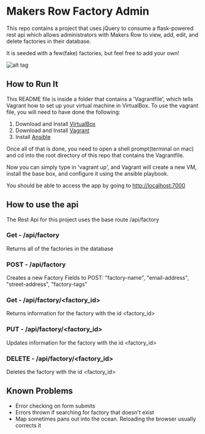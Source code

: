# Makers Row Factory Admin
This repo contains a project that uses jQuery to consume a flask-powered rest api which allows administrators with Makers Row to view, add, edit, and delete factories in their database.

It is seeded with a few(fake) factories, but feel free to add your own!

![alt tag](https://github.com/sipplified/Makers-Row-Factory-Admin/blob/master/static/img/screenshot.jpg)

## How to Run It
This README file is inside a folder that contains a 'Vagrantfile', which tells Vagrant how to set up your virtual machine in VirtualBox.
To use the vagrant file, you will need to have done the following:

  1. Download and Install [VirtualBox](https://www.virtualbox.org/wiki/Downloads)
  2. Download and Install [Vagrant](https://www.vagrantup.com/downloads.html)
  3. Install [Ansible](http://docs.ansible.com/intro_installation.html)

Once all of that is done, you need to open a shell prompt(terminal on mac) and cd into the root directory of this repo that contains the Vagrantfile. 

Now you can simply type in 'vagrant up', and Vagrant will create a new VM, install the base box, and configure it using the ansible playbook.

You should be able to access the app by going to [http://localhost:7000](http://localhost:7000)

## How to use the api

The Rest Api for this project uses the base route /api/factory

### Get - /api/factory
Returns all of the factories in the database

### POST - /api/factory
Creates a new Factory
  Fields to POST:
      "factory-name",
      "email-address",
      "street-address",
      "factory-tags"
    
### Get - /api/factory/<factory_id>
Returns information for the factory with the id <factory_id>

### PUT - /api/factory/<factory_id>
Updates information for the factory with the id <factory_id>

### DELETE - /api/factory/<factory_id>
Deletes the factory with the id <factory_id>


## Known Problems
 - Error checking on form submits
 - Errors thrown if searching for factory that doesn't exist
 - Map sometimes pans out into the ocean. Reloading the browser usually corrects it
